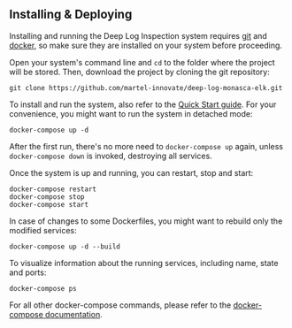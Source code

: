 ## Installing & Deploying
Installing and running the Deep Log Inspection system requires [git][1] and [docker][2], so make sure they are installed on your system before proceeding.

Open your system's command line and `cd` to the folder where the project will be stored. Then, download the project by cloning the git repository:

    git clone https://github.com/martel-innovate/deep-log-monasca-elk.git

To install and run the system, also refer to the [Quick Start guide](../2-quickstart.md). For your convenience, you might want to run the system in detached mode:

    docker-compose up -d

After the first run, there's no more need to `docker-compose up` again, unless `docker-compose down` is invoked, destroying all services.

Once the system is up and running, you can restart, stop and start:

    docker-compose restart
    docker-compose stop
    docker-compose start

In case of changes to some Dockerfiles, you might want to rebuild only the modified services:

    docker-compose up -d --build

To visualize information about the running services, including name, state and ports:

    docker-compose ps

For all other docker-compose commands, please refer to the [docker-compose documentation][4].

[1]:https://git-scm.com/book/en/v2/Getting-Started-Installing-Git
[2]:https://www.docker.com/
[4]:https://docs.docker.com/compose/
